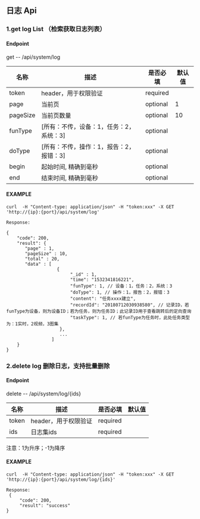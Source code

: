 ## 日志 Api

### 1.get log List （检索获取日志列表）

#### Endpoint

get -- /api/system/log


| 名称 | 描述  | 是否必填 |默认值|
| --- | --- | --- | --- |
| token | header，用于权限验证 | required | |
| page | 当前页  | optional | 1 |
| pageSize | 当前页数量 | optional | 10 |
| funType | [所有：不传，设备：1，任务：2，系统：3] | optional | |
| doType | [所有：不传，操作：1，报告：2，报错：3]  | optional | |
| begin | 起始时间, 精确到毫秒 | optional | |
| end | 结束时间, 精确到毫秒 | optional | |


#### EXAMPLE

```
curl  -H "Content-type: application/json" -H "token:xxx" -X GET 'http://{ip}:{port}/api/system/log'
 
Response:
 
{
    "code": 200,
    "result": {
       "page" : 1,
       "pageSize" : 10, 
       "total" : 20,
       "data" : [
    		       {
                        "_id" : 1,
			            "time": "1532341816221",
			            "funType": 1, // 设备：1，任务：2，系统：3
			            "doType": 1, // 操作：1，报告：2，报错：3
			            "content": "任务xxxx建立",
			            "recordId": "20180712030938580", // 记录ID，若funType为设备，则为设备ID；若为任务，则为任务ID；此记录ID用于查看跳转后的定向查询
			            "taskType": 1, // 若funType为任务时，此处任务类型为：1实时，2视频，3图集
                    },
                    ...
    	         ]
    }
}

```

### 2.delete log 删除日志，支持批量删除
#### Endpoint

delete -- /api/system/log/{ids}

| 名称 | 描述  | 是否必填 |默认值|
| --- | --- | --- | --- |
| token | header，用于权限验证 | required | |
| ids | 日志集ids | required | |

注意：1为升序；-1为降序

#### EXAMPLE

```
curl  -H "Content-type: application/json" -H "token:xxx" -X GET 'http://{ip}:{port}/api/system/log/{ids}'
 
Response:
 {
     "code": 200,
     "result": "success"
}
```

